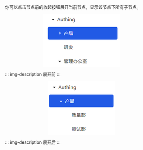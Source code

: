 你可以点击节点前的收起按钮展开当前节点，显示该节点下所有子节点。

<img src="../../images/before-expansion.png" style="display:block;margin: 0 auto;">

::: img-description
展开前
:::

<img src="../../images/after-expansion.png" style="display:block;margin: 0 auto;">

::: img-description
展开后
:::
